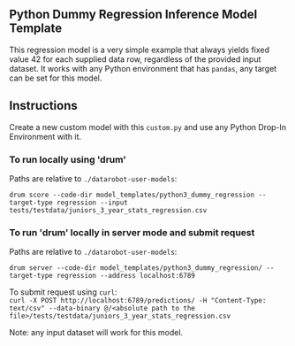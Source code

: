 ## Python Dummy Regression Inference Model Template

This regression model is a very simple example that always yields fixed value 42 for each supplied data row, regardless of the provided input dataset.
It works with any Python environment that has `pandas`, any target can be set for this model.

## Instructions
Create a new custom model with this `custom.py` and use any Python Drop-In Environment with it.

### To run locally using 'drum'
Paths are relative to `./datarobot-user-models`:


`drum score --code-dir model_templates/python3_dummy_regression --target-type regression --input tests/testdata/juniors_3_year_stats_regression.csv`

### To run 'drum' locally in server mode and submit request
Paths are relative to `./datarobot-user-models`:


`drum server --code-dir model_templates/python3_dummy_regression/ --target-type regression --address localhost:6789`

To submit request using `curl`:  
`curl -X POST http://localhost:6789/predictions/ -H "Content-Type: text/csv" --data-binary @/<absolute path to the file>/tests/testdata/juniors_3_year_stats_regression.csv`

Note: any input dataset will work for this model.
